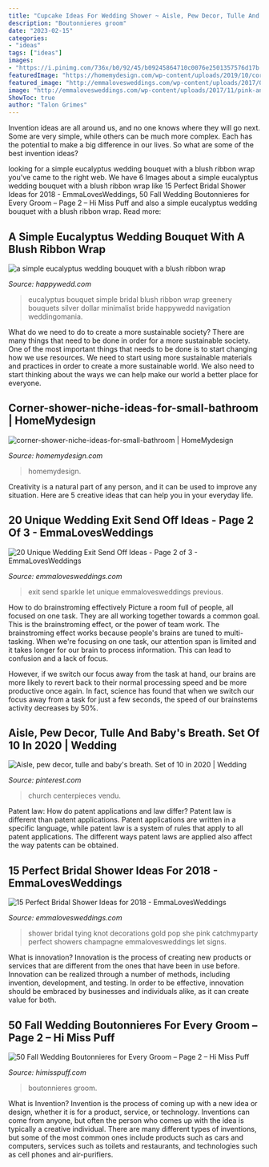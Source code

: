 ```yaml
---
title: "Cupcake Ideas For Wedding Shower ~ Aisle, Pew Decor, Tulle And Baby&#039;s Breath. Set Of 10 In 2020"
description: "Boutonnieres groom"
date: "2023-02-15"
categories:
- "ideas"
tags: ["ideas"]
images:
- "https://i.pinimg.com/736x/b0/92/45/b09245864710c0076e2501357576d17b.jpg"
featuredImage: "https://homemydesign.com/wp-content/uploads/2019/10/corner-shower-niche-ideas-for-small-bathroom.jpg"
featured_image: "http://emmalovesweddings.com/wp-content/uploads/2017/08/Let-love-sparkle-wedding-exit-ideas.jpg"
image: "http://emmalovesweddings.com/wp-content/uploads/2017/11/pink-and-gold-bridal-shower-decorations.jpg"
ShowToc: true
author: "Talon Grimes"
---
```



Invention ideas are all around us, and no one knows where they will go next. Some are very simple, while others can be much more complex. Each has the potential to make a big difference in our lives. So what are some of the best invention ideas?

	

		
looking for a simple eucalyptus wedding bouquet with a blush ribbon wrap you've came to the right web. We have 6 Images about a simple eucalyptus wedding bouquet with a blush ribbon wrap like 15 Perfect Bridal Shower Ideas for 2018 - EmmaLovesWeddings, 50 Fall Wedding Boutonnieres for Every Groom – Page 2 – Hi Miss Puff and also a simple eucalyptus wedding bouquet with a blush ribbon wrap. Read more:
		
    
## A Simple Eucalyptus Wedding Bouquet With A Blush Ribbon Wrap

<img loading=lazy src="http://happywedd.com/wp-content/uploads/2018/09/a-simple-eucalyptus-wedding-bouquet-with-a-blush-ribbon-wrap.jpg" onerror="this.onerror=null;this.src='https://tse1.mm.bing.net/th?id=OIP.RsnhpPClno3xLu_xFQXp2AHaLH&amp;pid=15.1';" alt="a simple eucalyptus wedding bouquet with a blush ribbon wrap">

_Source: happywedd.com_

>eucalyptus bouquet simple bridal blush ribbon wrap greenery bouquets silver dollar minimalist bride happywedd navigation weddingomania. 

	

What do we need to do to create a more sustainable society?
There are many things that need to be done in order for a more sustainable society. One of the most important things that needs to be done is to start changing how we use resources. We need to start using more sustainable materials and practices in order to create a more sustainable world. We also need to start thinking about the ways we can help make our world a better place for everyone.

    
## Corner-shower-niche-ideas-for-small-bathroom | HomeMydesign

<img loading=lazy src="https://homemydesign.com/wp-content/uploads/2019/10/corner-shower-niche-ideas-for-small-bathroom.jpg" onerror="this.onerror=null;this.src='https://tse1.mm.bing.net/th?id=OIP.iGmlXk7XMTeja77OllKoMgHaLG&amp;pid=15.1';" alt="corner-shower-niche-ideas-for-small-bathroom | HomeMydesign">

_Source: homemydesign.com_

>homemydesign. 

	

Creativity is a natural part of any person, and it can be used to improve any situation. Here are 5 creative ideas that can help you in your everyday life.

    
## 20 Unique Wedding Exit Send Off Ideas - Page 2 Of 3 - EmmaLovesWeddings

<img loading=lazy src="http://emmalovesweddings.com/wp-content/uploads/2017/08/Let-love-sparkle-wedding-exit-ideas.jpg" onerror="this.onerror=null;this.src='https://tse4.mm.bing.net/th?id=OIP.QVMjnq-kBE8_klDe4fzhNADMEy&amp;pid=15.1';" alt="20 Unique Wedding Exit Send Off Ideas - Page 2 of 3 - EmmaLovesWeddings">

_Source: emmalovesweddings.com_

>exit send sparkle let unique emmalovesweddings previous. 

	

How to do brainstroming effectively
Picture a room full of people, all focused on one task. They are all working together towards a common goal. This is the brainstroming effect, or the power of team work.
The brainstroming effect works because people's brains are tuned to multi-tasking. When we're focusing on one task, our attention span is limited and it takes longer for our brain to process information. This can lead to confusion and a lack of focus.

However, if we switch our focus away from the task at hand, our brains are more likely to revert back to their normal processing speed and be more productive once again. In fact, science has found that when we switch our focus away from a task for just a few seconds, the speed of our brainstems activity decreases by 50%.

    
## Aisle, Pew Decor, Tulle And Baby&#039;s Breath. Set Of 10 In 2020 | Wedding

<img loading=lazy src="https://i.pinimg.com/736x/b0/92/45/b09245864710c0076e2501357576d17b.jpg" onerror="this.onerror=null;this.src='https://tse4.mm.bing.net/th?id=OIP.7XoO98URcSax60a2iu42gQHaNK&amp;pid=15.1';" alt="Aisle, pew decor, tulle and baby&#039;s breath. Set of 10 in 2020 | Wedding">

_Source: pinterest.com_

>church centerpieces vendu. 

	

Patent law: How do patent applications and law differ?
Patent law is different than patent applications. Patent applications are written in a specific language, while patent law is a system of rules that apply to all patent applications. The different ways patent laws are applied also affect the way patents can be obtained.

    
## 15 Perfect Bridal Shower Ideas For 2018 - EmmaLovesWeddings

<img loading=lazy src="http://emmalovesweddings.com/wp-content/uploads/2017/11/pink-and-gold-bridal-shower-decorations.jpg" onerror="this.onerror=null;this.src='https://tse3.mm.bing.net/th?id=OIP.NrBEuaa9gDQyztFKKBlHfgHaLH&amp;pid=15.1';" alt="15 Perfect Bridal Shower Ideas for 2018 - EmmaLovesWeddings">

_Source: emmalovesweddings.com_

>shower bridal tying knot decorations gold pop she pink catchmyparty perfect showers champagne emmalovesweddings let signs. 

	

What is innovation?
Innovation is the process of creating new products or services that are different from the ones that have been in use before. Innovation can be realized through a number of methods, including invention, development, and testing. In order to be effective, innovation should be embraced by businesses and individuals alike, as it can create value for both.

    
## 50 Fall Wedding Boutonnieres For Every Groom – Page 2 – Hi Miss Puff

<img loading=lazy src="https://www.himisspuff.com/wp-content/uploads/2016/08/Fall-Wedding-Boutonnieres-for-Every-Groom-9.jpg" onerror="this.onerror=null;this.src='https://tse4.mm.bing.net/th?id=OIP.Hr7UrNVcNRBYj4P0yW_s0wHaK8&amp;pid=15.1';" alt="50 Fall Wedding Boutonnieres for Every Groom – Page 2 – Hi Miss Puff">

_Source: himisspuff.com_

>boutonnieres groom. 

	

What is Invention?
Invention is the process of coming up with a new idea or design, whether it is for a product, service, or technology. Inventions can come from anyone, but often the person who comes up with the idea is typically a creative individual. There are many different types of inventions, but some of the most common ones include products such as cars and computers, services such as toilets and restaurants, and technologies such as cell phones and air-purifiers.

